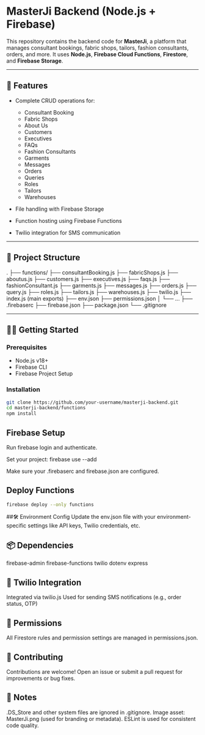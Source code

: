 # MasterJi Backend (Node.js + Firebase)

This repository contains the backend code for **MasterJi**, a platform that manages consultant bookings, fabric shops, tailors, fashion consultants, orders, and more. It uses **Node.js**, **Firebase Cloud Functions**, **Firestore**, and **Firebase Storage**.

---

## 🔧 Features

- Complete CRUD operations for:
  - Consultant Booking
  - Fabric Shops
  - About Us
  - Customers
  - Executives
  - FAQs
  - Fashion Consultants
  - Garments
  - Messages
  - Orders
  - Queries
  - Roles
  - Tailors
  - Warehouses

- File handling with Firebase Storage
- Function hosting using Firebase Functions
- Twilio integration for SMS communication

---

## 📁 Project Structure

. ├── functions/
  ├── consultantBooking.js
  ├── fabricShops.js 
  ├── aboutus.js 
  ├── customers.js 
  ├── executives.js 
  ├── faqs.js 
  ├── fashionConsultant.js 
  ├── garments.js 
  ├── messages.js 
  ├── orders.js 
  ├── query.js 
  ├── roles.js 
  ├── tailors.js 
  ├── warehouses.js 
  ├── twilio.js 
  ├── index.js (main exports) 
  ├── env.json 
  ├── permissions.json │ └── ... 
  ├── .firebaserc 
  ├── firebase.json 
  ├── package.json 
  └── .gitignore

---

## 🧑‍💻 Getting Started

### Prerequisites

- Node.js v18+
- Firebase CLI
- Firebase Project Setup

### Installation

```bash
git clone https://github.com/your-username/masterji-backend.git
cd masterji-backend/functions
npm install
```

## Firebase Setup
Run firebase login and authenticate.

Set your project: firebase use --add

Make sure your .firebaserc and firebase.json are configured.

## Deploy Functions
```bash
firebase deploy --only functions
```
##🛠️ Environment Config
Update the env.json file with your environment-specific settings like API keys, Twilio credentials, etc.

## 📦 Dependencies
firebase-admin
firebase-functions
twilio
dotenv
express

## 📲 Twilio Integration
Integrated via twilio.js
Used for sending SMS notifications (e.g., order status, OTP)

## 🔐 Permissions
All Firestore rules and permission settings are managed in permissions.json.

## 🤝 Contributing
Contributions are welcome! Open an issue or submit a pull request for improvements or bug fixes.

## 🧹 Notes
.DS_Store and other system files are ignored in .gitignore.
Image asset: MasterJi.png (used for branding or metadata).
ESLint is used for consistent code quality.
